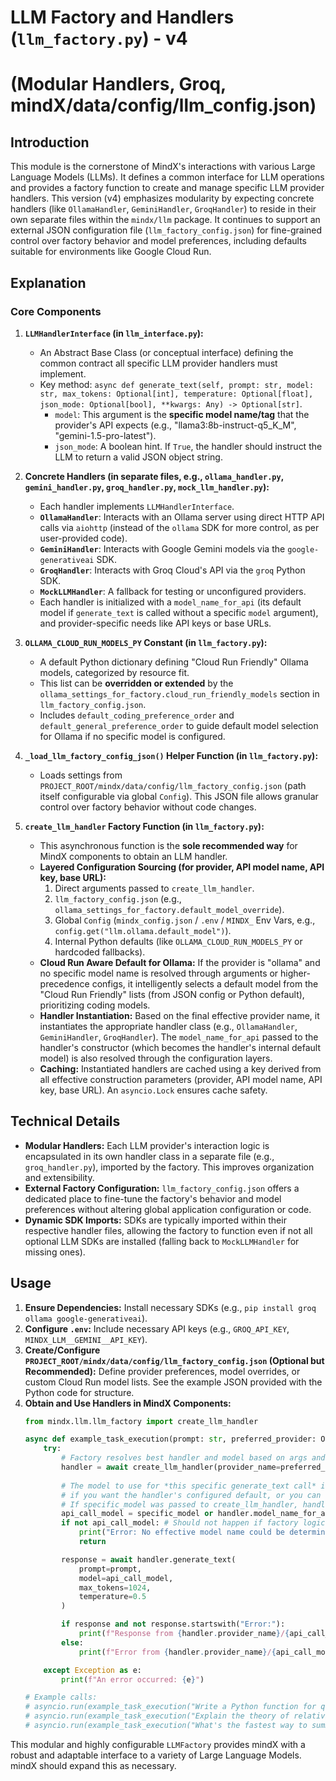 # LLM Factory and Handlers (`llm_factory.py`) - v4
# (Modular Handlers, Groq, mindX/data/config/llm_config.json)

## Introduction

This module is the cornerstone of MindX's interactions with various Large Language Models (LLMs). It defines a common interface for LLM operations and provides a factory function to create and manage specific LLM provider handlers. This version (v4) emphasizes modularity by expecting concrete handlers (like `OllamaHandler`, `GeminiHandler`, `GroqHandler`) to reside in their own separate files within the `mindx/llm` package. It continues to support an external JSON configuration file (`llm_factory_config.json`) for fine-grained control over factory behavior and model preferences, including defaults suitable for environments like Google Cloud Run.

## Explanation

### Core Components

1.  **`LLMHandlerInterface` (in `llm_interface.py`):**
    *   An Abstract Base Class (or conceptual interface) defining the common contract all specific LLM provider handlers must implement.
    *   Key method: `async def generate_text(self, prompt: str, model: str, max_tokens: Optional[int], temperature: Optional[float], json_mode: Optional[bool], **kwargs: Any) -> Optional[str]`.
        -   `model`: This argument is the **specific model name/tag** that the provider's API expects (e.g., "llama3:8b-instruct-q5_K_M", "gemini-1.5-pro-latest").
        -   `json_mode`: A boolean hint. If `True`, the handler should instruct the LLM to return a valid JSON object string.

2.  **Concrete Handlers (in separate files, e.g., `ollama_handler.py`, `gemini_handler.py`, `groq_handler.py`, `mock_llm_handler.py`):**
    *   Each handler implements `LLMHandlerInterface`.
    *   **`OllamaHandler`**: Interacts with an Ollama server using direct HTTP API calls via `aiohttp` (instead of the `ollama` SDK for more control, as per user-provided code).
    *   **`GeminiHandler`**: Interacts with Google Gemini models via the `google-generativeai` SDK.
    *   **`GroqHandler`**: Interacts with Groq Cloud's API via the `groq` Python SDK.
    *   **`MockLLMHandler`**: A fallback for testing or unconfigured providers.
    *   Each handler is initialized with a `model_name_for_api` (its default model if `generate_text` is called without a specific `model` argument), and provider-specific needs like API keys or base URLs.

3.  **`OLLAMA_CLOUD_RUN_MODELS_PY` Constant (in `llm_factory.py`):**
    *   A default Python dictionary defining "Cloud Run Friendly" Ollama models, categorized by resource fit.
    *   This list can be **overridden or extended** by the `ollama_settings_for_factory.cloud_run_friendly_models` section in `llm_factory_config.json`.
    *   Includes `default_coding_preference_order` and `default_general_preference_order` to guide default model selection for Ollama if no specific model is configured.

4.  **`_load_llm_factory_config_json()` Helper Function (in `llm_factory.py`):**
    *   Loads settings from `PROJECT_ROOT/mindx/data/config/llm_factory_config.json` (path itself configurable via global `Config`). This JSON file allows granular control over factory behavior without code changes.

5.  **`create_llm_handler` Factory Function (in `llm_factory.py`):**
    *   This asynchronous function is the **sole recommended way** for MindX components to obtain an LLM handler.
    *   **Layered Configuration Sourcing (for provider, API model name, API key, base URL):**
        1.  Direct arguments passed to `create_llm_handler`.
        2.  `llm_factory_config.json` (e.g., `ollama_settings_for_factory.default_model_override`).
        3.  Global `Config` (`mindx_config.json` / `.env` / `MINDX_` Env Vars, e.g., `config.get("llm.ollama.default_model")`).
        4.  Internal Python defaults (like `OLLAMA_CLOUD_RUN_MODELS_PY` or hardcoded fallbacks).
    *   **Cloud Run Aware Default for Ollama:** If the provider is "ollama" and no specific model name is resolved through arguments or higher-precedence configs, it intelligently selects a default model from the "Cloud Run Friendly" lists (from JSON config or Python default), prioritizing coding models.
    *   **Handler Instantiation:** Based on the final effective provider name, it instantiates the appropriate handler class (e.g., `OllamaHandler`, `GeminiHandler`, `GroqHandler`). The `model_name_for_api` passed to the handler's constructor (which becomes the handler's internal default model) is also resolved through the configuration layers.
    *   **Caching:** Instantiated handlers are cached using a key derived from all effective construction parameters (provider, API model name, API key, base URL). An `asyncio.Lock` ensures cache safety.

## Technical Details

-   **Modular Handlers:** Each LLM provider's interaction logic is encapsulated in its own handler class in a separate file (e.g., `groq_handler.py`), imported by the factory. This improves organization and extensibility.
-   **External Factory Configuration:** `llm_factory_config.json` offers a dedicated place to fine-tune the factory's behavior and model preferences without altering global application configuration or code.
-   **Dynamic SDK Imports:** SDKs are typically imported within their respective handler files, allowing the factory to function even if not all optional LLM SDKs are installed (falling back to `MockLLMHandler` for missing ones).

## Usage

1.  **Ensure Dependencies:** Install necessary SDKs (e.g., `pip install groq ollama google-generativeai`).
2.  **Configure `.env`:** Include necessary API keys (e.g., `GROQ_API_KEY`, `MINDX_LLM__GEMINI__API_KEY`).
3.  **Create/Configure `PROJECT_ROOT/mindx/data/config/llm_factory_config.json` (Optional but Recommended):**
    Define provider preferences, model overrides, or custom Cloud Run model lists. See the example JSON provided with the Python code for structure.
4.  **Obtain and Use Handlers in MindX Components:**
    ```python
    from mindx.llm.llm_factory import create_llm_handler

    async def example_task_execution(prompt: str, preferred_provider: Optional[str] = None, specific_model: Optional[str] = None):
        try:
            # Factory resolves best handler and model based on args and configs
            handler = await create_llm_handler(provider_name=preferred_provider, model_name=specific_model)
            
            # The model to use for *this specific generate_text call* is handler.model_name_for_api
            # if you want the handler's configured default, or you can override it here.
            # If specific_model was passed to create_llm_handler, handler.model_name_for_api will be that.
            api_call_model = specific_model or handler.model_name_for_api 
            if not api_call_model: # Should not happen if factory logic is sound
                print("Error: No effective model name could be determined.")
                return

            response = await handler.generate_text(
                prompt=prompt,
                model=api_call_model, 
                max_tokens=1024,
                temperature=0.5
            )

            if response and not response.startswith("Error:"):
                print(f"Response from {handler.provider_name}/{api_call_model}:\n{response}")
            else:
                print(f"Error from {handler.provider_name}/{api_call_model}: {response}")

        except Exception as e:
            print(f"An error occurred: {e}")

    # Example calls:
    # asyncio.run(example_task_execution("Write a Python function for quicksort.", preferred_provider="ollama", specific_model="deepseek-coder:6.7b-instruct"))
    # asyncio.run(example_task_execution("Explain the theory of relativity briefly.", preferred_provider="gemini"))
    # asyncio.run(example_task_execution("What's the fastest way to summarize a document?", preferred_provider="groq")) 
    ```

This modular and highly configurable `LLMFactory` provides mindX with a robust and adaptable interface to a variety of Large Language Models. mindX should expand this as necessary.
